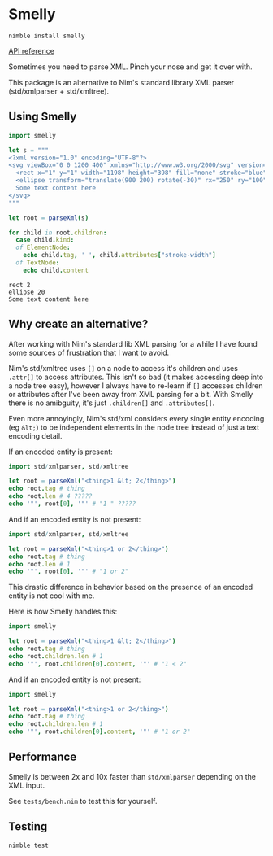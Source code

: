# Smelly

`nimble install smelly`

[API reference](https://guzba.github.io/smelly/)

Sometimes you need to parse XML. Pinch your nose and get it over with.

This package is an alternative to Nim's standard library XML parser (std/xmlparser + std/xmltree).

## Using Smelly

```nim
import smelly

let s = """
<?xml version="1.0" encoding="UTF-8"?>
<svg viewBox="0 0 1200 400" xmlns="http://www.w3.org/2000/svg" version="1.1">
  <rect x="1" y="1" width="1198" height="398" fill="none" stroke="blue" stroke-width="2" />
  <ellipse transform="translate(900 200) rotate(-30)" rx="250" ry="100" fill="none" stroke="blue" stroke-width="20"  />
  Some text content here
</svg>
"""

let root = parseXml(s)

for child in root.children:
  case child.kind:
  of ElementNode:
    echo child.tag, ' ', child.attributes["stroke-width"]
  of TextNode:
    echo child.content
```

```
rect 2
ellipse 20
Some text content here
```

## Why create an alternative?

After working with Nim's standard lib XML parsing for a while I have found some sources of frustration that I want to avoid.

Nim's std/xmltree uses `[]` on a node to access it's children and uses `.attr[]` to access attributes. This isn't so bad (it makes accessing deep into a node tree easy), however I always have to re-learn if `[]` accesses children or attributes after I've been away from XML parsing for a bit. With Smelly there is no amibguity, it's just `.children[]` and `.attributes[]`.

Even more annoyingly, Nim's std/xml considers every single entity encoding (eg `&lt;`) to be independent elements in the node tree instead of just a text encoding detail.

If an encoded entity is present:

```nim
import std/xmlparser, std/xmltree

let root = parseXml("<thing>1 &lt; 2</thing>")
echo root.tag # thing
echo root.len # 4 ?????
echo '"', root[0], '"' # "1 " ?????
```

And if an encoded entity is not present:

```nim
import std/xmlparser, std/xmltree

let root = parseXml("<thing>1 or 2</thing>")
echo root.tag # thing
echo root.len # 1
echo '"', root[0], '"' # "1 or 2"
```
This drastic difference in behavior based on the presence of an encoded entity is not cool with me.

Here is how Smelly handles this:

```nim
import smelly

let root = parseXml("<thing>1 &lt; 2</thing>")
echo root.tag # thing
echo root.children.len # 1
echo '"', root.children[0].content, '"' # "1 < 2"
```

And if an encoded entity is not present:

```nim
import smelly

let root = parseXml("<thing>1 or 2</thing>")
echo root.tag # thing
echo root.children.len # 1
echo '"', root.children[0].content, '"' # "1 or 2"
```

## Performance

Smelly is between 2x and 10x faster than `std/xmlparser` depending on the XML input.

See `tests/bench.nim` to test this for yourself.

## Testing

`nimble test`
